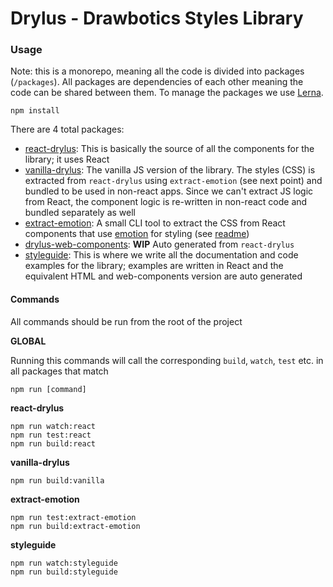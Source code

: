 # Drylus - Drawbotics Styles Library


### Usage
Note: this is a monorepo, meaning all the code is divided into packages (`/packages`). All packages are dependencies of each other meaning the code can be shared between them. To manage the packages we use [Lerna](https://github.com/lerna/lerna).
```
npm install
```

There are 4 total packages:
- [react-drylus](/packages/react-drylus/README.md): This is basically the source of all the components for the library; it uses React
- [vanilla-drylus](/packages/vanilla/drylus/README.md): The vanilla JS version of the library. The styles (CSS) is extracted from `react-drylus` using `extract-emotion` (see next point) and bundled to be used in non-react apps. Since we can't extract JS logic from React, the component logic is re-written in non-react code and bundled separately as well
- [extract-emotion](/packages/extract-emotion/README.md): A small CLI tool to extract the CSS from React components that use [emotion](https://github.com/emotion-js/emotion) for styling (see [readme](/packages/extract-emotion/README.md))
- [drylus-web-components](/packages/drylus-web-components/README.md): __WIP__ Auto generated from `react-drylus`
- [styleguide](/packages/styleguide/README.md): This is where we write all the documentation and code examples for the library; examples are written in React and the equivalent HTML and web-components version are auto generated


#### Commands
All commands should be run from the root of the project

__GLOBAL__

Running this commands will call the corresponding `build`, `watch`, `test` etc. in all packages that match
```
npm run [command]
```

__react-drylus__
```
npm run watch:react
npm run test:react
npm run build:react
```

__vanilla-drylus__
```
npm run build:vanilla
```

__extract-emotion__
```
npm run test:extract-emotion
npm run build:extract-emotion
```

__styleguide__
```
npm run watch:styleguide
npm run build:styleguide
```
